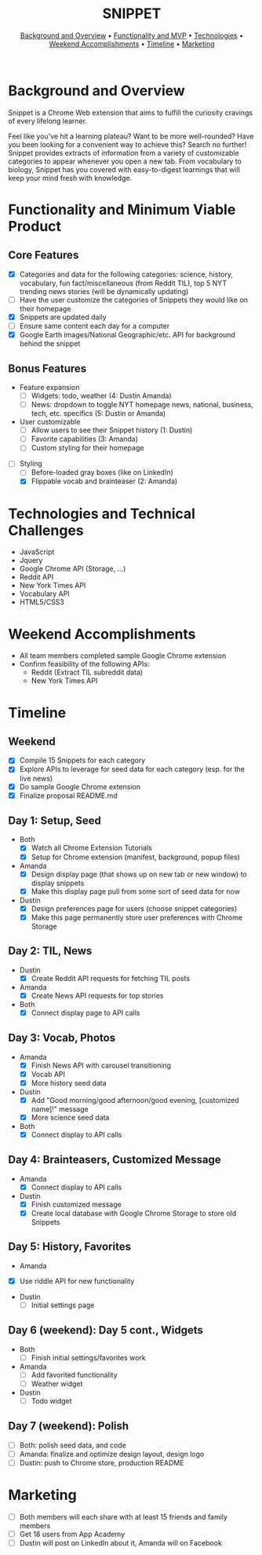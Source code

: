 <!-- <p align="center"><img src="./assets/images/perceptionlogo.png" width=350px/></p> -->

<h1 align="center">SNIPPET</h1>

<!-- <h2 align="center">
  <a href="https://aguamenti.github.io/Perception/">Click to Play!</a>
</h2> -->

<p align="center">
  <a href="#background-and-overview">Background and Overview</a> •
  <a href="#functionality-and-minimum-viable-product">Functionality and MVP</a> •
  <a href="#technologies-and-technical-challenges">Technologies</a> •
  <a href="#weekend-accomplishments">Weekend Accomplishments</a> •
  <a href="#timeline">Timeline</a> •
  <a href="#marketing">Marketing</a>
</p>
<br>

<!-- <p align="center"><img src="./assets/images/shortanimationdemo.gif" width=700px/></p> -->

# Background and Overview
Snippet is a Chrome Web extension that aims to fulfill the curiosity cravings of every lifelong learner.  

Feel like you’ve hit a learning plateau? Want to be more well-rounded? Have you been looking for a convenient way to achieve this? Search no further! Snippet provides extracts of information from a variety of customizable categories to appear whenever you open a new tab. From vocabulary to biology, Snippet has you covered with easy-to-digest learnings that will keep your mind fresh with knowledge.

# Functionality and Minimum Viable Product

## Core Features
- [X] Categories and data for the following categories: science, history, vocabulary, fun fact/miscellaneous (from Reddit TIL), top 5 NYT trending news stories (will be dynamically updating)
- [ ] Have the user customize the categories of Snippets they would like on their homepage
- [X] Snippets are updated daily
- [ ] Ensure same content each day for a computer
- [X] Google Earth images/National Geographic/etc. API for background behind the snippet

## Bonus Features
- Feature expansion
   - [ ] Widgets: todo, weather (4: Dustin Amanda)
   - [ ] News: dropdown to toggle NYT homepage news, national, business, tech, etc. specifics (5: Dustin or Amanda)
- User customizable
  - [ ] Allow users to see their Snippet history (1: Dustin)
  - [ ] Favorite capabilities (3: Amanda)
  - [ ] Custom styling for their homepage
- [ ] Styling
  - [ ] Before-loaded gray boxes (like on LinkedIn)
  - [X] Flippable vocab and brainteaser (2: Amanda)

# Technologies and Technical Challenges
- JavaScript
- Jquery
- Google Chrome API (Storage, ...)
- Reddit API
- New York Times API
- Vocabulary API
- HTML5/CSS3

# Weekend Accomplishments
- All team members completed sample Google Chrome extension
- Confirm feasibility of the following APIs:
  - Reddit (Extract TIL subreddit data)
  - New York Times API

# Timeline

## Weekend
- [X] Compile 15 Snippets for each category
- [X] Explore APIs to leverage for seed data for each category (esp. for the live news)
- [X] Do sample Google Chrome extension
- [X] Finalize proposal README.md

## Day 1: Setup, Seed
- Both
   - [X] Watch all Chrome Extension Tutorials
   - [X] Setup for Chrome extension (manifest, background, popup files)
- Amanda
  - [X] Design display page (that shows up on new tab or new window) to display snippets
  - [X] Make this display page pull from some sort of seed data for now
- Dustin
  - [X] Design preferences page for users (choose snippet categories)
  - [X] Make this page permanently store user preferences with Chrome Storage

## Day 2: TIL, News
- Dustin
  - [X] Create Reddit API requests for fetching TIL posts
- Amanda
  - [X] Create News API requests for top stories
- Both
  - [X] Connect display page to API calls

## Day 3: Vocab, Photos
- Amanda
  - [X] Finish News API with carousel transitioning
  - [X] Vocab API
  - [X] More history seed data
- Dustin
  - [X] Add "Good morning/good afternoon/good evening, [customized name]!" message
  - [X] More science seed data
- Both
  - [X] Connect display to API calls

## Day 4: Brainteasers, Customized Message
- Amanda
  - [X] Connect display to API calls
- Dustin
  - [X] Finish customized message
  - [X] Create local database with Google Chrome Storage to store old Snippets

## Day 5: History, Favorites
- Amanda
- [X] Use riddle API for new functionality
- Dustin
  - [ ] Initial settings page

## Day 6 (weekend): Day 5 cont., Widgets
- Both
  - [ ] Finish initial settings/favorites work
- Amanda
  - [ ] Add favorited functionality
  - [ ] Weather widget
- Dustin
  - [ ] Todo widget

## Day 7 (weekend): Polish
- [ ] Both: polish seed data, and code
- [ ] Amanda: finalize and optimize design layout, design logo
- [ ] Dustin: push to Chrome store, production README

# Marketing
- [ ] Both members will each share with at least 15 friends and family members
- [ ] Get 18 users from App Academy
- [ ] Dustin will post on LinkedIn about it, Amanda will on Facebook

